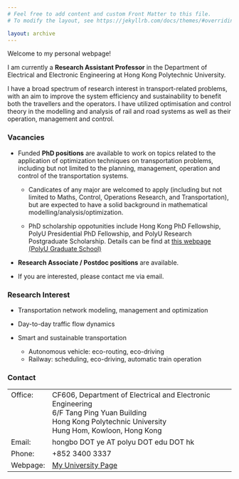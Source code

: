 ```yaml
---
# Feel free to add content and custom Front Matter to this file.
# To modify the layout, see https://jekyllrb.com/docs/themes/#overriding-theme-defaults

layout: archive
---
```


Welcome to my personal webpage!

I am currently a **Research Assistant Professor** in the Department of Electrical and Electronic Engineering at Hong Kong Polytechnic University.

I have a broad spectrum of research interest in transport-related problems, with an aim to improve the system efficiency and sustainability to benefit both the travellers and the operators.  I have utilized optimisation and control theory in the modelling and analysis of rail and road systems as well as their operation, management and control.

### Vacancies

- Funded **PhD positions** are available to work on topics related to the application of optimization techniques on transportation problems, including but not limited to the planning, management, operation and control of the transportation systems.

  - Candicates of any major are welcomed to apply (including but not limited to Maths, Control, Operations Research, and Transportation), but are expected to have a solid background in mathematical modelling/analysis/optimization.

  - PhD scholarship oppotunities include Hong Kong PhD Fellowship, PolyU Presidential PhD Fellowship, and PolyU Research Postgraduate Scholarship. Details can be find at [this webpage (PolyU Graduate School)](https://www.polyu.edu.hk/en/gs/prospective-students/fellowship-scholarship-schemes/)

- **Research Associate / Postdoc positions** are available.

- If you are interested, please contact me via email.

### Research Interest

- Transportation network modeling, management and optimization

- Day-to-day traffic flow dynamics

- Smart and sustainable transportation
  - Autonomous vehicle: eco-routing, eco-driving
  - Railway: scheduling, eco-driving, automatic train operation

<!-- - Railway operation and control
# - Eco-driving (trains and cars) -->

### Contact

<table style="font-size: 16px; width: 100%; border: none;">
  <colgroup>
    <col style="width: 6px; border: none;">
    <col>
  </colgroup>
    
  <tr valign="top" style="border: none;">
    <td style="border: none;"> Office: <br> &nbsp; <br> &nbsp; <br> &nbsp; </td>
    <td style="border: none;"> CF606, Department of Electrical and Electronic Engineering<br>6/F Tang Ping Yuan Building<br>Hong Kong Polytechnic University<br>Hung Hom, Kowloon, Hong Kong</td>
  </tr>
  <tr valign="top" style=" border: none;">
    <td style="border: none;"> Email: </td>
    <td style="border: none;"> hongbo DOT ye AT polyu DOT edu DOT hk </td>
  </tr>
  
  <tr valign="top" style=" border: none;">
    <td style="border: none;"> Phone: </td>
    <td style="border: none;"> +852 3400 3337 </td>
  </tr>
  
  <tr valign="top" style=" border: none;">
    <td style="border: none;"> Webpage: </td>
    <td style="border: none;"> <a href="https://www.polyu.edu.hk/eee/people/academic-staff-and-teaching-staff/dr-ye-hongbo/"> My University Page </a> </td>
  </tr>
  
</table>

